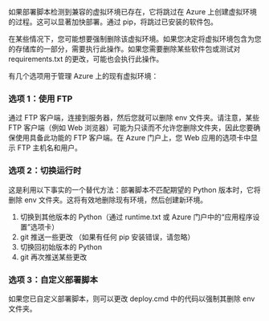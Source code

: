 ﻿如果部署脚本检测到兼容的虚拟环境已存在，它将跳过在 Azure 上创建虚拟环境的过程。这可以显著加快部署。通过 pip，将跳过已安装的软件包。

在某些情况下，您可能想要强制删除该虚拟环境。如果您决定将虚拟环境包含为您的存储库的一部分，需要执行此操作。如果您需要删除某些软件包或测试对 requirements.txt 的更改，可能也会执行此操作。

有几个选项用于管理 Azure 上的现有虚拟环境：

### 选项 1：使用 FTP

通过 FTP 客户端，连接到服务器，然后您就可以删除 env 文件夹。请注意，某些 FTP 客户端（例如 Web 浏览器）可能为只读而不允许您删除文件夹，因此您要确保使用具备此功能的 FTP 客户端。在 Azure 门户上，您 Web 应用的选项卡中显示 FTP 主机名和用户。

### 选项 2：切换运行时

这是利用以下事实的一个替代方法：部署脚本不匹配期望的 Python 版本时，它将删除 env 文件夹。这将有效地删除现有环境，然后创建新环境。

1. 切换到其他版本的 Python（通过 runtime.txt 或 Azure 门户中的“应用程序设置”选项卡）
1. git 推送一些更改 （如果有任何 pip 安装错误，请忽略）
1. 切换回初始版本的 Python
1. git 再次推送某些更改

### 选项 3：自定义部署脚本

如果您已自定义部署脚本，则可以更改 deploy.cmd 中的代码以强制其删除 env 文件夹。

